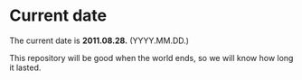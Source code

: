 # Current date

The current date is **2011.08.28.** (YYYY.MM.DD.)

This repository will be good when the world ends, so we will know how long it lasted.